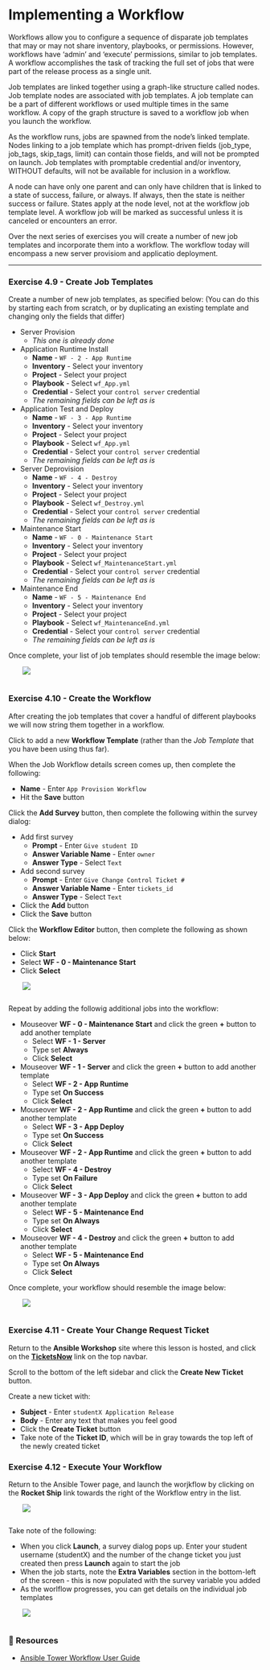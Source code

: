 # Implementing a Workflow

Workflows allow you to configure a sequence of disparate job templates that may or may 
not share inventory, playbooks, or permissions. However, workflows have ‘admin’ and ‘execute’ 
permissions, similar to job templates. A workflow accomplishes the task of tracking the full 
set of jobs that were part of the release process as a single unit.

Job templates are linked together using a graph-like structure called nodes. Job template nodes 
are associated with job templates. A job template can be a part of different workflows or used 
multiple times in the same workflow. A copy of the graph structure is saved to a workflow job 
when you launch the workflow.

As the workflow runs, jobs are spawned from the node’s linked template. Nodes linking to a job 
template which has prompt-driven fields (job_type, job_tags, skip_tags, limit) can contain those 
fields, and will not be prompted on launch. Job templates with promptable credential and/or 
inventory, WITHOUT defaults, will not be available for inclusion in a workflow.

A node can have only one parent and can only have children that is linked to a state of success, 
failure, or always. If always, then the state is neither success or failure. States apply at the 
node level, not at the workflow job template level. A workflow job will be marked as successful 
unless it is canceled or encounters an error.

Over the next series of exercises you will create a number of new job templates and incorporate
them into a workflow.  The workflow today will encompass a new server provisiom and applicatio
deployment.

<hr>


### Exercise 4.9 - Create Job Templates

Create a number of new job templates, as specified below:
(You can do this by starting each from scratch, or by duplicating an existing template and
changing only the fields that differ)

 - Server Provision
   - *This one is already done*
 - Application Runtime Install
   - **Name** - `WF - 2 - App Runtime`
   - **Inventory** - Select your inventory
   - **Project** - Select your project
   - **Playbook** - Select `wf_App.yml`
   - **Credential** - Select your `control server` credential
   - *The remaining fields can be left as is*
 - Application Test and Deploy
   - **Name** - `WF - 3 - App Runtime`
   - **Inventory** - Select your inventory
   - **Project** - Select your project
   - **Playbook** - Select `wf_App.yml`
   - **Credential** - Select your `control server` credential
   - *The remaining fields can be left as is*
 - Server Deprovision
   - **Name** - `WF - 4 - Destroy`
   - **Inventory** - Select your inventory
   - **Project** - Select your project
   - **Playbook** - Select `wf_Destroy.yml`
   - **Credential** - Select your `control server` credential
   - *The remaining fields can be left as is*
 - Maintenance Start
   - **Name** - `WF - 0 - Maintenance Start`
   - **Inventory** - Select your inventory
   - **Project** - Select your project
   - **Playbook** - Select `wf_MaintenanceStart.yml`
   - **Credential** - Select your `control server` credential
   - *The remaining fields can be left as is*
 - Maintenance End
   - **Name** - `WF - 5 - Maintenance End`
   - **Inventory** - Select your inventory
   - **Project** - Select your project
   - **Playbook** - Select `wf_MaintenanceEnd.yml`
   - **Credential** - Select your `control server` credential
   - *The remaining fields can be left as is*

Once complete, your list of job templates should resemble the image below:

<img src="/images/tower_template_list_workflow_templates.png" style="margin-left:2em; max-width: 80%; margin-bottom:1em;">


### Exercise 4.10 - Create the Workflow

After creating the job templates that cover a handful of different playbooks we will now
string them together in a workflow.

Click to add a new **Workflow Template** (rather than the *Job Template* that you have been
using thus far).

When the Job Workflow details screen comes up, then complete the following:

 - **Name** - Enter `App Provision Workflow`
 - Hit the **Save** button

Click the **Add Survey** button, then complete the following within the survey dialog:

 - Add first survey
   - **Prompt** - Enter `Give student ID`
   - **Answer Variable Name** - Enter `owner`
   - **Answer Type** - Select `Text`
 - Add second survey
   - **Prompt** - Enter `Give Change Control Ticket #`
   - **Answer Variable Name** - Enter `tickets_id`
   - **Answer Type** - Select `Text`
 - Click the **Add** button
 - Click the **Save** button

Click the **Workflow Editor** button, then complete the following as shown below:

 - Click **Start**
 - Select **WF - 0 - Maintenance Start**
 - Click **Select**

<img src="/images/tower_workflow_start.png" style="margin-left:2em; max-width: 80%; margin-bottom:1em;">

Repeat by adding the followig additional jobs into the workflow:

 - Mouseover **WF - 0 - Maintenance Start** and click the green **+** button to add another template
   - Select **WF - 1 - Server**
   - Type set **Always**
   - Click **Select**
 - Mouseover **WF - 1 - Server** and click the green **+** button to add another template
   - Select **WF - 2 - App Runtime**
   - Type set **On Success**
   - Click **Select**
 - Mouseover **WF - 2 - App Runtime** and click the green **+** button to add another template
   - Select **WF - 3 - App Deploy**
   - Type set **On Success**
   - Click **Select**
 - Mouseover **WF - 2 - App Runtime** and click the green **+** button to add another template
   - Select **WF - 4 - Destroy**
   - Type set **On Failure**
   - Click **Select**
 - Mouseover **WF - 3 - App Deploy** and click the green **+** button to add another template
   - Select **WF - 5 - Maintenance End**
   - Type set **On Always**
   - Click **Select**
 - Mouseover **WF - 4 - Destroy** and click the green **+** button to add another template
   - Select **WF - 5 - Maintenance End**
   - Type set **On Always**
   - Click **Select**

Once complete, your workflow should resemble the image below:

<img src="/images/tower_workflow_editor.png" style="margin-left:2em; max-width: 80%; margin-bottom:1em;">


### Exercise 4.11 - Create Your Change Request Ticket

Return to the **Ansible Workshop** site where this lesson is hosted, and click on the
**[TicketsNow](/i/tickets)** link on the top navbar.

Scroll to the bottom of the left sidebar and click the **Create New Ticket** button.

Create a new ticket with:

 - **Subject** - Enter `studentX Application Release`
 - **Body** - Enter any text that makes you feel good
 - Click the **Create Ticket** button
 - Take note of the **Ticket ID**, which will be in gray towards the top left of the newly
   created ticket


### Exercise 4.12 - Execute Your Workflow

Return to the Ansible Tower page, and launch the worjkflow by clicking on the **Rocket Ship**
link towards the right of the Workflow entry in the list.

<img src="/images/tower_workflow_launch.png" style="margin-left:2em; max-width: 80%; margin-bottom:1em;">

Take note of the following:

 - When you click **Launch**, a survey dialog pops up.  Enter your student username (studentX) and
   the number of the change ticket you just created then press **Launch** again to start the job
 - When the job starts, note the **Extra Variables** section in the bottom-left of the screen -
   this is now populated with the survey variable you added
 - As the worlflow progresses, you can get details on the individual job templates

<img src="/images/tower_workflow_launch_progress.png" style="margin-left:2em; max-width: 80%; margin-bottom:1em;">


### 📗 Resources

 - [Ansible Tower Workflow User Guide](https://docs.ansible.com/ansible-tower/latest/html/userguide/workflows.html)

